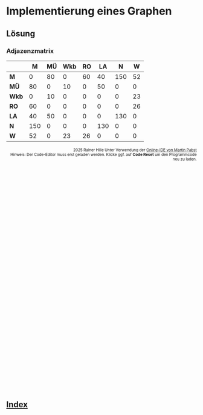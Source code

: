   <meta charset="utf-8" />
  <title>Informatik</title>
  <link rel="stylesheet" href="https://Hi2272.github.io/StyleMD.css">
 
# Implementierung eines Graphen
## Lösung
### Adjazenzmatrix
   ||M|MÜ|Wkb|RO|LA|N|W|
   |---|---|---|---|---|---|---|---|
   |**M**| 0| 80| 0| 60| 40| 150| 52 |
   |**MÜ**| 80| 0| 10| 0| 50| 0| 0 |
   |**Wkb**| 0| 10| 0| 0| 0| 0| 23 |
   |**RO**| 60| 0| 0| 0| 0| 0| 26 |
   |**LA**| 40| 50| 0| 0| 0| 130| 0 |
   |**N**| 150| 0| 0| 0| 130| 0| 0 |
   |**W**| 52| 0| 23| 26| 0| 0| 0 |
   
<div id="quelle" style="font-size: x-small; text-align: right;">
    2025 Rainer Hille  Unter Verwendung der  <a href='https://www.online-ide.de/'>Online-IDE von Martin Pabst</a><br>Hinweis: Der Code-Editor muss erst geladen werden. Klicke ggf. auf <b>Code Reset</b> um den Programmcode neu zu laden.

  </div>
  
  <section>
    <iframe
    srcdoc="<script>window.jo_doc = window.frameElement.textContent;</script><script src='https://Hi2272.github.io/include/js/includeide/includeIDE.js'></script>"
    width="100%" height="600" frameborder="0">
    {'id': 'Java', 'speed': 2000, 
    'withBottomPanel': true ,'withPCode': false ,'withConsole': true ,
    'withFileList': true ,'withErrorList': true}
    <script id="javaCode" type="plain/text" title="Graph.java" src="Graph.java"></script>
    <script id="javaCode" type="plain/text" title="Knoten.java" src="Knoten.java"></script>
    <script id="javaCode" type="plain/text" title="Main.java" src="Main.java"></script>
  </script>
   </iframe>
</section>

## [Index](../../../index.html)

